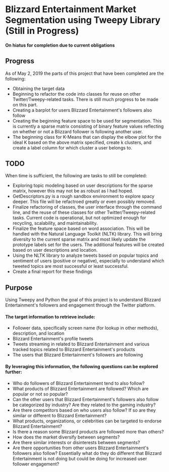 # Blizzard Entertainment Market Segmentation using Tweepy Library (Still in Progress)
#### On hiatus for completion due to current obligations

## Progress
As of May 2, 2019 the parts of this project that have been completed are the following:

- Obtaining the target data
- Beginning to refactor the code into classes for reuse on other Twitter/Tweepy-related tasks. There is still much progress to be made on this part.
- Creating a barplot for users Blizzard Entertainment's followers also follow
- Creating the beginning feature space to be used for segmentation. This is currently a sparse matrix consisting of binary feature values reflecting on whether or not a Blizzard follower is following another user.
- The beginning class for K-Means that can display the elbow plot for the ideal K based on the above matrix specified, create k clusters, and create a label column for which cluster a user belongs to.

## TODO
When time is sufficient, the following are tasks to still be completed:

- Exploring topic modeling based on user descriptions for the sparse matrix, however this may not be as robust as I had hoped.
- GetDescriptors.py is a rough sandbox environment to explore spacy deeper. This file will be refactroed greatly or even possibly removed.
- Finalize refactoring of classes, the user interface through the command line, and the reuse of these classes for other Twitter/Tweepy-related tasks. Current code is operational, but not optimized enough for recycling, scalability, and maintainability.
- Finalize the feature space based on word association. This will be handled with the Natural Language Toolkit (NLTK) library. This will bring diversity to the current sparse matrix and most likely update the prototype labels set for the users. The additional features will be created based on user descriptions and location.
- Using the NLTK library to analyze tweets based on popular topics and sentiment of users (positive or negative), especially to understand which tweeted topics are most successful or least successful.
- Create a final report for these findings

## Purpose
Using Tweepy and Python the goal of this project is to understand Blizzard Entertainment's followers and engagement through the Twitter platform. 

#### The target information to retrieve include:

- Follower data, specifically screen name (for lookup in other methods), description, and location
- Blizzard Entertainment's profile tweets
- Tweets streaming in related to Blizzard Entertainment and various tracked topics related to Blizzard Entertainment's products
- The users that Blizzard Entertainment's followers are following

#### By leveraging this information, the following questions can be explored further:

- Who do followers of Blizzard Entertainment tend to also follow?
- What products of Blizzard Entertainment are followed? Which are popular or not so popular?
- Can the other users that Blizzard Entertainment's followers also follow be categorized by industry? Are they related to the gaming industry?
- Are there competitors based on who users also follow? If so are they similar or different to Blizzard Entertainment?
- What products, organizations, or celebrities can be targeted to endorse Blizzard Entertainment?
- Is there a reason some Blizzard products are followed more than others?
- How does the market diversify between segments?
- Are there similar interests or disinterests between segments?
- Are there opportunities from other users Blizzard Entertainment's followers also follow? Essentially what do they do different that Blizzard Entertainment is not doing but could be doing for increased user follower engagement?